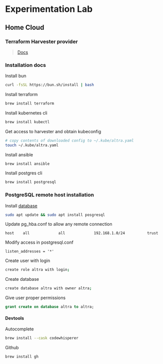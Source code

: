 # Experimentation Lab

## Home Cloud

### Terraform Harvester provider

> [Docs](https://github.com/harvester/terraform-provider-harvester/blob/master/docs/index.md)

### Installation docs

Install bun

```bash
curl -fsSL https://bun.sh/install | bash
```

Install terraform

```bash
brew install terraform
```

Install kubernetes cli

```bash
brew install kubectl
```

Get access to harvester and obtain kubeconfig

```bash
# copy contents of downloaded config to ~/.kube/altra.yaml
touch ~/.kube/altra.yaml
```

Install ansible

```bash
brew install ansible
```

Install postgres cli

```bash
brew install postgresql
```

### PostgreSQL remote host installation

Install [database](https://postgresapp.com/)

```bash
sudo apt update && sudo apt install posgresql
```

Update pg_hba.conf to allow any remote connection

```text
host    all             all             192.168.1.0/24          trust
```

Modify access in postgresql.conf

```text
listen_addresses = '*'
```

Create user with login

```bash
create role altra with login;
```

Create database

```bash
create database altra with owner altra;
```

Give user proper permissions

```sql
grant create on database altra to altra;
```

#### Devtools

Autocomplete

```bash
brew install --cask codewhisperer
```

Github

```bash
brew install gh
```

